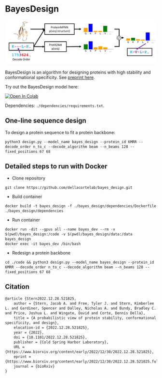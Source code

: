 # BayesDesign
<img src="https://github.com/dellacortelab/bayes_design/blob/master/data/figs/bayes_design.png?raw=true" alt="drawing" width="700"/>

BayesDesign is an algorithm for designing proteins with high stability and conformational specificity. See [preprint here](https://www.biorxiv.org/content/10.1101/2022.12.28.521825v1?rss=1).

Try out the BayesDesign model here:

[![Open In Colab](https://colab.research.google.com/assets/colab-badge.svg)](https://colab.research.google.com/github/dellacortelab/bayes_design/blob/main/src/bayes_design.ipynb)

Dependencies: `./dependencies/requirements.txt`.

## One-line sequence design
To design a protein sequence to fit a protein backbone:
```
python3 design.py --model_name bayes_design --protein_id 6MRR --decode_order n_to_c --decode_algorithm beam --n_beams 128 --fixed_positions 67 68
```

## Detailed steps to run with Docker
- Clone repository
```
git clone https://github.com/dellacortelab/bayes_design.git
```
- Build container
```
docker build -t bayes_design -f ./bayes_design/dependencies/Dockerfile ./bayes_design/dependencies
```
- Run container
```
docker run -dit --gpus all --name bayes_dev --rm -v $(pwd)/bayes_design:/code -v $(pwd)/bayes_design/data:/data bayes_design
docker exec -it bayes_dev /bin/bash
```
- Redesign a protein backbone
```
cd ./code && python3 design.py --model_name bayes_design --protein_id 6MRR --decode_order n_to_c --decode_algorithm beam --n_beams 128 --fixed_positions 67 68
```
## Citation
```
@article {Stern2022.12.28.521825,
	author = {Stern, Jacob A. and Free, Tyler J. and Stern, Kimberlee L. and Gardiner, Spencer and Dalley, Nicholas A. and Bundy, Bradley C. and Price, Joshua L. and Wingate, David and Corte, Dennis Della},
	title = {A probabilistic view of protein stability, conformational specificity, and design},
	elocation-id = {2022.12.28.521825},
	year = {2022},
	doi = {10.1101/2022.12.28.521825},
	publisher = {Cold Spring Harbor Laboratory},
	URL = {https://www.biorxiv.org/content/early/2022/12/30/2022.12.28.521825},
	eprint = {https://www.biorxiv.org/content/early/2022/12/30/2022.12.28.521825.full.pdf},
	journal = {bioRxiv}
}
```

